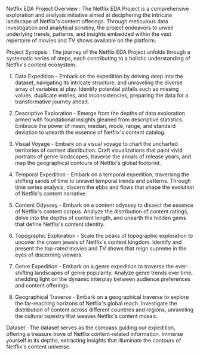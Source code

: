 Netflix EDA Project Overview : The Netflix EDA Project is a comprehensive exploration and analysis initiative aimed at deciphering the intricate landscape of Netflix's content offerings. Through meticulous data investigation and analytical scrutiny, the project endeavors to unveil underlying trends, patterns, and insights embedded within the vast repertoire of movies and TV shows available on the platform.

Project Synopsis : The journey of the Netflix EDA Project unfolds through a systematic series of steps, each contributing to a holistic understanding of Netflix's content ecosystem.

1) Data Expedition - Embark on the expedition by delving deep into the dataset, navigating its intricate structure, and unraveling the diverse array of variables at play. Identify potential pitfalls such as missing values, duplicate entries, and inconsistencies, preparing the data for a transformative journey ahead.

2) Descriptive Exploration - Emerge from the depths of data exploration armed with foundational insights gleaned from descriptive statistics. Embrace the power of mean, median, mode, range, and standard deviation to unearth the essence of Netflix's content catalog.

3) Visual Voyage - Embark on a visual voyage to chart the uncharted territories of content distribution. Craft visualizations that paint vivid portraits of genre landscapes, traverse the annals of release years, and map the geographical contours of Netflix's global footprint.

4) Temporal Expedition - Embark on a temporal expedition, traversing the shifting sands of time to unravel temporal trends and patterns. Through time series analysis, discern the ebbs and flows that shape the evolution of Netflix's content narrative.

5) Content Odyssey - Embark on a content odyssey to dissect the essence of Netflix's content corpus. Analyze the distribution of content ratings, delve into the depths of content length, and unearth the hidden gems that define Netflix's content identity.

6) Topographic Exploration - Scale the peaks of topographic exploration to uncover the crown jewels of Netflix's content kingdom. Identify and present the top-rated movies and TV shows that reign supreme in the eyes of discerning viewers.

7) Genre Expedition - Embark on a genre expedition to traverse the ever-shifting landscapes of genre popularity. Analyze genre trends over time, shedding light on the dynamic interplay between audience preferences and content offerings.

8) Geographical Traverse - Embark on a geographical traverse to explore the far-reaching horizons of Netflix's global reach. Investigate the distribution of content across different countries and regions, unraveling the cultural tapestry that weaves Netflix's content mosaic.

Dataset : The dataset serves as the compass guiding our expedition, offering a treasure trove of Netflix content-related information. Immerse yourself in its depths, extracting insights that illuminate the contours of Netflix's content universe.
